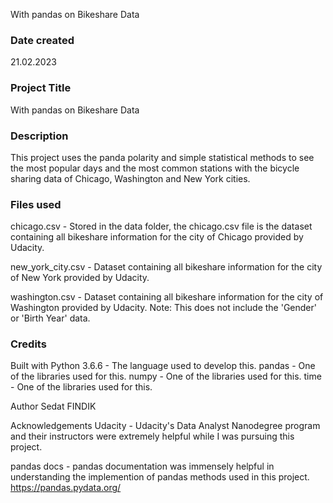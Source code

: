 With pandas on Bikeshare Data

### Date created
21.02.2023

### Project Title
With pandas on Bikeshare Data

### Description
This project uses the panda polarity and simple statistical methods to see the most popular days and the most common stations with the bicycle sharing data of Chicago, Washington and New York cities.


### Files used
chicago.csv - Stored in the data folder, the chicago.csv file is the dataset containing all bikeshare information for the city of Chicago provided by Udacity.

new_york_city.csv - Dataset containing all bikeshare information for the city of New York provided by Udacity.

washington.csv - Dataset containing all bikeshare information for the city of Washington provided by Udacity.
Note: This does not include the 'Gender' or 'Birth Year' data.


### Credits
Built with
Python 3.6.6 - The language used to develop this.
pandas - One of the libraries used for this.
numpy - One of the libraries used for this.
time - One of the libraries used for this.

Author
Sedat FINDIK 

Acknowledgements
Udacity - Udacity's Data Analyst Nanodegree program and their instructors were extremely helpful while I was pursuing this project.

pandas docs - pandas documentation was immensely helpful in understanding the implemention of pandas methods used in this project.
https://pandas.pydata.org/